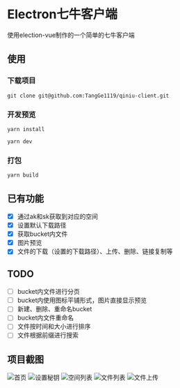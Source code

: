 # Electron七牛客户端
使用election-vue制作的一个简单的七牛客户端

## 使用
### 下载项目
`git clone git@github.com:TangGe1119/qiniu-client.git`
### 开发预览
`yarn install`

`yarn dev`
### 打包
`yarn build`

## 已有功能
* [x] 通过ak和sk获取到对应的空间
* [x] 设置默认下载路径
* [x] 获取bucket内文件
* [x] 图片预览
* [x] 文件的下载（设置的下载路径）、上传、删除、链接复制等

## TODO
* [ ] bucket内文件进行分页
* [ ] bucket内使用图标平铺形式，图片直接显示预览
* [ ] 新建、删除、重命名bucket
* [ ] bucket内文件重命名
* [ ] 文件按时间和大小进行排序
* [ ] 文件根据前缀进行搜索

## 项目截图
![首页](http://od0vckdjr.bkt.clouddn.com/qiniu-1.png)
![设置秘钥](http://od0vckdjr.bkt.clouddn.com/qiniu-2.png)
![空间列表](http://od0vckdjr.bkt.clouddn.com/qiniu-3.png)
![文件列表](http://od0vckdjr.bkt.clouddn.com/qiniu-4.png)
![文件上传](http://od0vckdjr.bkt.clouddn.com/qiniu-5.png)